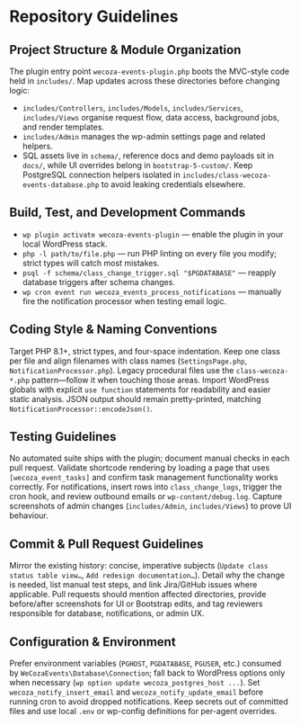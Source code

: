 # Repository Guidelines

## Project Structure & Module Organization
The plugin entry point `wecoza-events-plugin.php` boots the MVC-style code held in `includes/`. Map updates across these directories before changing logic:
- `includes/Controllers`, `includes/Models`, `includes/Services`, `includes/Views` organise request flow, data access, background jobs, and render templates.
- `includes/Admin` manages the wp-admin settings page and related helpers.
- SQL assets live in `schema/`, reference docs and demo payloads sit in `docs/`, while UI overrides belong in `bootstrap-5-custom/`.
Keep PostgreSQL connection helpers isolated in `includes/class-wecoza-events-database.php` to avoid leaking credentials elsewhere.

## Build, Test, and Development Commands
- `wp plugin activate wecoza-events-plugin` — enable the plugin in your local WordPress stack.
- `php -l path/to/file.php` — run PHP linting on every file you modify; strict types will catch most mistakes.
- `psql -f schema/class_change_trigger.sql "$PGDATABASE"` — reapply database triggers after schema changes.
- `wp cron event run wecoza_events_process_notifications` — manually fire the notification processor when testing email logic.

## Coding Style & Naming Conventions
Target PHP 8.1+, strict types, and four-space indentation. Keep one class per file and align filenames with class names (`SettingsPage.php`, `NotificationProcessor.php`). Legacy procedural files use the `class-wecoza-*.php` pattern—follow it when touching those areas. Import WordPress globals with explicit `use function` statements for readability and easier static analysis. JSON output should remain pretty-printed, matching `NotificationProcessor::encodeJson()`.

## Testing Guidelines
No automated suite ships with the plugin; document manual checks in each pull request. Validate shortcode rendering by loading a page that uses `[wecoza_event_tasks]` and confirm task management functionality works correctly. For notifications, insert rows into `class_change_logs`, trigger the cron hook, and review outbound emails or `wp-content/debug.log`. Capture screenshots of admin changes (`includes/Admin`, `includes/Views`) to prove UI behaviour.

## Commit & Pull Request Guidelines
Mirror the existing history: concise, imperative subjects (`Update class status table view…`, `Add redesign documentation…`). Detail why the change is needed, list manual test steps, and link Jira/GitHub issues where applicable. Pull requests should mention affected directories, provide before/after screenshots for UI or Bootstrap edits, and tag reviewers responsible for database, notifications, or admin UX.

## Configuration & Environment
Prefer environment variables (`PGHOST`, `PGDATABASE`, `PGUSER`, etc.) consumed by `WeCozaEvents\Database\Connection`; fall back to WordPress options only when necessary (`wp option update wecoza_postgres_host ...`). Set `wecoza_notify_insert_email` and `wecoza_notify_update_email` before running cron to avoid dropped notifications. Keep secrets out of committed files and use local `.env` or wp-config definitions for per-agent overrides.
